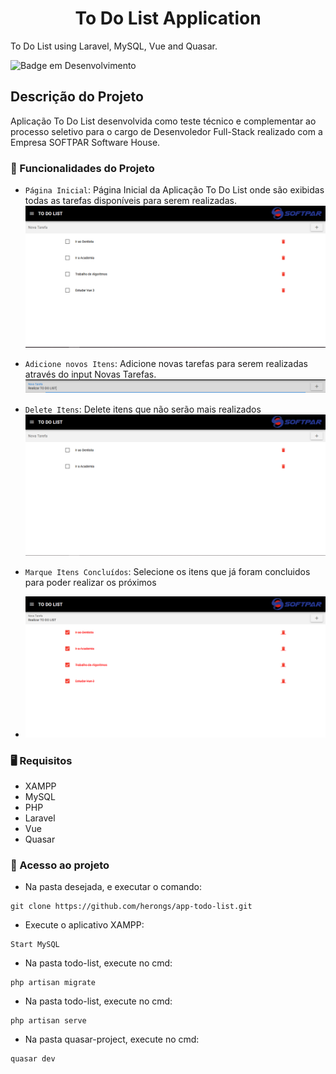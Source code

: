 <h1 align="center"> To Do List Application </h1>

To Do List using Laravel, MySQL, Vue and Quasar.

![Badge em Desenvolvimento](http://img.shields.io/static/v1?label=STATUS&message=%20FINISHED&color=RED&style=for-the-badge)

## Descrição do Projeto

Aplicação To Do List desenvolvida como teste técnico e complementar ao processo seletivo para o cargo de Desenvoledor Full-Stack realizado com a Empresa SOFTPAR Software House.

### 📌 Funcionalidades do Projeto

- `Página Inicial`: Página Inicial da Aplicação To Do List onde são exibidas todas as tarefas disponíveis para serem realizadas.
 ![](images/pagina-inicial.PNG) 

- `Adicione novos Itens`: Adicione novas tarefas para serem realizadas através do input Novas Tarefas.
![](images/input-novos-itens.PNG) 

- `Delete Itens`: Delete itens que não serão mais realizados
![](images/itens-deletados.PNG) 

- `Marque Itens Concluídos`: Selecione os itens que já foram concluidos para poder realizar os próximos
- ![](images/itens-completos.PNG) 

 ### 🖥️ Requisitos
 
* XAMPP <br>
* MySQL <br>
* PHP <br>
* Laravel <br>
* Vue <br>
* Quasar <br>

### 📁 Acesso ao projeto

* Na pasta desejada, e executar o comando:
```git
git clone https://github.com/herongs/app-todo-list.git
```
* Execute o aplicativo XAMPP:
```
Start MySQL
```
* Na pasta todo-list, execute no cmd:
```
php artisan migrate
```
* Na pasta todo-list, execute no cmd:
```
php artisan serve
```
* Na pasta quasar-project, execute no cmd:
```
quasar dev
```
